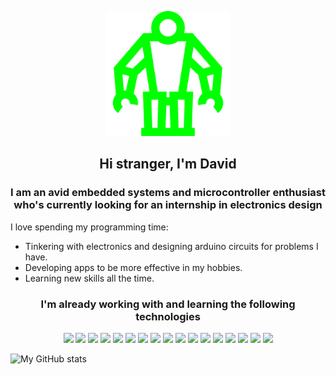 
<p align="center"><img src="/systemancer.svg" width="200"></p>
<h2 align="center">Hi stranger, I'm David</h1>
<h3 align="center">I am an avid embedded systems and microcontroller enthusiast who's currently looking for an internship in electronics design </h3>

<p>I love spending my programming time:</p>
<ul>
	<li>Tinkering with electronics and designing arduino circuits for problems I have.</li>
	<li>Developing apps to be more effective in my hobbies.</li>
	<li>Learning new skills all the time.</li>
</ul>

<h3 align="center">I'm already working with and learning the following technologies</h3>
<p align="center">
	<img src="https://cdn.jsdelivr.net/gh/devicons/devicon@latest/icons/svelte/svelte-original.svg" width="40"/>
	<img src="https://cdn.jsdelivr.net/gh/devicons/devicon@latest/icons/arduino/arduino-original.svg" width="40"/> 
	<img src="https://cdn.jsdelivr.net/gh/devicons/devicon@latest/icons/typescript/typescript-original.svg" width="40"/> 
	<img src="https://cdn.jsdelivr.net/gh/devicons/devicon@latest/icons/c/c-original.svg" width="40"/> 
	<img src="https://cdn.jsdelivr.net/gh/devicons/devicon@latest/icons/github/github-original.svg" width="40"/> 
	<img src="https://cdn.jsdelivr.net/gh/devicons/devicon@latest/icons/matlab/matlab-original.svg" width="40"/> 
	<img src="https://cdn.jsdelivr.net/gh/devicons/devicon@latest/icons/nodejs/nodejs-original.svg" width="40"/> 
	<img src="https://cdn.jsdelivr.net/gh/devicons/devicon@latest/icons/prisma/prisma-original.svg" width="40"/> 
	<img src="https://cdn.jsdelivr.net/gh/devicons/devicon@latest/icons/html5/html5-original.svg" width="40"/> 
	<img src="https://cdn.jsdelivr.net/gh/devicons/devicon@latest/icons/css3/css3-original.svg" width="40"/> 
	<img src="https://cdn.jsdelivr.net/gh/devicons/devicon@latest/icons/javascript/javascript-original.svg" width="40"/> 
	<img src="https://cdn.jsdelivr.net/gh/devicons/devicon@latest/icons/archlinux/archlinux-original.svg" width="40"/> 
	<img src="https://cdn.jsdelivr.net/gh/devicons/devicon/icons/linux/linux-original.svg" width="40"/> 
	<img src="https://cdn.jsdelivr.net/gh/devicons/devicon/icons/bash/bash-original.svg" width="40"/> 
	<img src="https://cdn.jsdelivr.net/gh/devicons/devicon/icons/vscode/vscode-original.svg" width="40"/> 
	<img src="https://cdn.jsdelivr.net/gh/devicons/devicon/icons/markdown/markdown-original.svg" width="40" /> 
	<img src="https://cdn.jsdelivr.net/gh/devicons/devicon/icons/nginx/nginx-original.svg" width="40"/> 
</p>

![My GitHub stats](https://github-readme-stats.vercel.app/api?username=davidstrasak&theme=tokyonight&show_icons=true)

<!--
**davidstrasak/davidstrasak** is a ✨ _special_ ✨ repository because its `README.md` (this file) appears on your GitHub profile.

Here are some ideas to get you started:

- 🔭 I’m currently working on ...
- 🌱 I’m currently learning ...
- 👯 I’m looking to collaborate on ...
- 🤔 I’m looking for help with ...
- 💬 Ask me about ...
- 📫 How to reach me: ...
- 😄 Pronouns: ...
- ⚡ Fun fact: ...
-->
